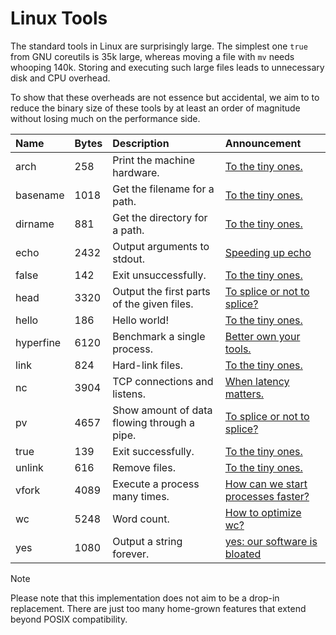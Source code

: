 # Linux Tools

The standard tools in Linux are surprisingly large.  The simplest one
`true` from GNU coreutils is 35k large, whereas moving a file with
`mv` needs whooping 140k.  Storing and executing such large files
leads to unnecessary disk and CPU overhead.

To show that these overheads are not essence but accidental, we aim to
to reduce the binary size of these tools by at least an order of
magnitude without losing much on the performance side.

| Name   | Bytes | Description             | Announcement |
| :----- | :---- | :---------------------- | :--- |
| arch | 258 | Print the machine hardware. | [To the tiny ones.](https://www.linkedin.com/posts/bkauer_tiny-programming-lessismore-activity-7296196486801862657-pa_F) |
| basename | 1018 | Get the filename for a path. | [To the tiny ones.](https://www.linkedin.com/posts/bkauer_tiny-programming-lessismore-activity-7296196486801862657-pa_F) |
| dirname | 881 | Get the directory for a path. | [To the tiny ones.](https://www.linkedin.com/posts/bkauer_tiny-programming-lessismore-activity-7296196486801862657-pa_F) |
| echo | 2432 | Output arguments to stdout. | [Speeding up echo](https://www.linkedin.com/posts/bkauer_performance-rust-lessismore-activity-7269647523437240320-r5NI) |
| false | 142 | Exit unsuccessfully. | [To the tiny ones.](https://www.linkedin.com/posts/bkauer_tiny-programming-lessismore-activity-7296196486801862657-pa_F) |
| head | 3320 | Output the first parts of the given files. | [To splice or not to splice?](https://www.linkedin.com/posts/bkauer_splice-optimization-lessismore-activity-7278440673777782784-2YWv) |
| hello | 186 | Hello world! | [To the tiny ones.](https://www.linkedin.com/posts/bkauer_tiny-programming-lessismore-activity-7296196486801862657-pa_F) |
| hyperfine | 6120 | Benchmark a single process. | [Better own your tools.](https://www.linkedin.com/posts/bkauer_benchmark-tools-lessismore-activity-7292936912191844352-D2JP) |
| link | 824 | Hard-link files. | [To the tiny ones.](https://www.linkedin.com/posts/bkauer_tiny-programming-lessismore-activity-7296196486801862657-pa_F) |
| nc | 3904 | TCP connections and listens. | [When latency matters.](https://www.linkedin.com/posts/bkauer_lessismore-latency-ladybug-activity-7290761665099235329-CPRy) |
| pv | 4657 | Show amount of data flowing through a pipe. | [To splice or not to splice?](https://www.linkedin.com/posts/bkauer_splice-optimization-lessismore-activity-7278440673777782784-2YWv) |
| true | 139 | Exit successfully. | [To the tiny ones.](https://www.linkedin.com/posts/bkauer_tiny-programming-lessismore-activity-7296196486801862657-pa_F) |
| unlink | 616 | Remove files. | [To the tiny ones.](https://www.linkedin.com/posts/bkauer_tiny-programming-lessismore-activity-7296196486801862657-pa_F) |
| vfork | 4089 | Execute a process many times. | [How can we start processes faster?](https://www.linkedin.com/posts/bkauer_lessismore-activity-7259185264223301632-DYqK) |
| wc | 5248 | Word count. | [How to optimize wc?](https://www.linkedin.com/posts/bkauer_wc-optimize-lessismore-activity-7274786985649623041-xxT1) |
| yes | 1080 | Output a string forever. | [yes: our software is bloated](https://www.linkedin.com/posts/bkauer_complexity-optimization-lessismore-activity-7272653052879286273-PxwA) |


> [!NOTE]
> Please note that this implementation does not aim to be a drop-in
> replacement.  There are just too many home-grown features that extend
> beyond POSIX compatibility.
